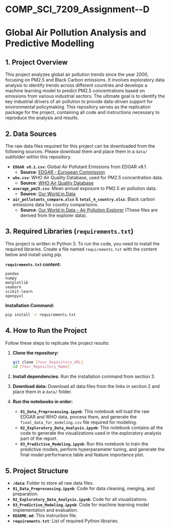 # COMP_SCI_7209_Assignment--D
# Global Air Pollution Analysis and Predictive Modelling

## 1. Project Overview

This project analyzes global air pollution trends since the year 2000, focusing on PM2.5 and Black Carbon emissions. It involves exploratory data analysis to identify trends across different countries and develops a machine learning model to predict PM2.5 concentrations based on emissions from various industrial sectors. The ultimate goal is to identify the key industrial drivers of air pollution to provide data-driven support for environmental policymaking.
This repository serves as the replication package for the project, containing all code and instructions necessary to reproduce the analysis and results.

## 2. Data Sources

The raw data files required for this project can be downloaded from the following sources. Please download them and place them in a `data/` subfolder within this repository.
* **`EDGAR v8.1.csv`**: Global Air Pollutant Emissions from EDGAR v8.1.
    * **Source**: [EDGAR - European Commission](https://edgar.jrc.ec.europa.eu/dataset_ap81)
* **`who.csv`**: WHO Air Quality Database, used for PM2.5 concentration data.
    * **Source**: [WHO Air Quality Database](https://www.who.int/data/gho/data/themes/air-pollution/who-air-quality-database)
* **`average_pm25.csv`**: Mean annual exposure to PM2.5 air pollution data.
    * **Source**: [Our World in Data](https://ourworldindata.org/grapher/average-exposure-pm25-pollution)
* **`air_pollutants_compare.xlsx`** & **`total_4_country.xlsx`**: Black carbon emissions data for country comparisons.
    * **Source**: [Our World in Data - Air Pollution Explorer](https://ourworldindata.org/explorers/air-pollution) (These files are derived from the explorer data).

## 3. Required Libraries (`requirements.txt`)

This project is written in Python 3. To run the code, you need to install the required libraries. Create a file named `requirements.txt` with the content below and install using pip.

**`requirements.txt` content:**
```
pandas
numpy
matplotlib
seaborn
scikit-learn
openpyxl
```

**Installation Command:**
```bash
pip install -r requirements.txt
```

## 4. How to Run the Project

Follow these steps to replicate the project results:

1.  **Clone the repository:**
    ```bash
    git clone [Your_Repository_URL]
    cd [Your_Repository_Name]
    ```
2.  **Install dependencies:** Run the installation command from section 3.

3.  **Download data:** Download all data files from the links in section 2 and place them in a `data/` folder.

4.  **Run the notebooks in order:**
    * **`01_Data_Preprocessing.ipynb`**: This notebook will load the raw EDGAR and WHO data, process them, and generate the `final_data_for_modeling.csv` file required for modeling.
    * **`02_Exploratory_Data_Analysis.ipynb`**: This notebook contains all the code to generate the visualizations used in the exploratory analysis part of the report.
    * **`03_Predictive_Modeling.ipynb`**: Run this notebook to train the predictive models, perform hyperparameter tuning, and generate the final model performance table and feature importance plot.

## 5. Project Structure

* **`/data`**: Folder to store all raw data files.
* **`01_Data_Preprocessing.ipynb`**: Code for data cleaning, merging, and preparation.
* **`02_Exploratory_Data_Analysis.ipynb`**: Code for all visualizations.
* **`03_Predictive_Modeling.ipynb`**: Code for machine learning model implementation and evaluation.
* **`README.md`**: This instruction file.
* **`requirements.txt`**: List of required Python libraries.
